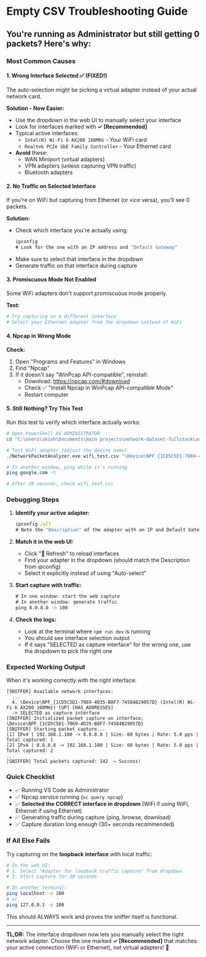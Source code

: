 # Empty CSV Troubleshooting Guide

## You're running as Administrator but still getting 0 packets? Here's why:

### Most Common Causes

#### 1. **Wrong Interface Selected** ✅ (FIXED!)

The auto-selection might be picking a virtual adapter instead of your actual network card.

**Solution - Now Easier:**
- Use the dropdown in the web UI to manually select your interface
- Look for interfaces marked with **✓ [Recommended]**
- Typical active interfaces:
  - `Intel(R) Wi-Fi 6 AX200 160MHz` - Your WiFi card
  - `Realtek PCIe GbE Family Controller` - Your Ethernet card
- **Avoid** these:
  - WAN Miniport (virtual adapters)
  - VPN adapters (unless capturing VPN traffic)
  - Bluetooth adapters

#### 2. **No Traffic on Selected Interface**

If you're on WiFi but capturing from Ethernet (or vice versa), you'll see 0 packets.

**Solution:**
- Check which interface you're actually using:
  ```cmd
  ipconfig
  # Look for the one with an IP address and "Default Gateway"
  ```
- Make sure to select that interface in the dropdown
- Generate traffic on that interface during capture

#### 3. **Promiscuous Mode Not Enabled**

Some WiFi adapters don't support promiscuous mode properly.

**Test:**
```bash
# Try capturing on a different interface
# Select your Ethernet adapter from the dropdown instead of WiFi
```

#### 4. **Npcap in Wrong Mode**

**Check:**
1. Open "Programs and Features" in Windows
2. Find "Npcap"
3. If it doesn't say "WinPcap API-compatible", reinstall:
   - Download: https://npcap.com/#download
   - Check ✅ "Install Npcap in WinPcap API-compatible Mode"
   - Restart computer

#### 5. **Still Nothing? Try This Test**

Run this test to verify which interface actually works:

```bash
# Open PowerShell AS ADMINISTRATOR
cd "C:\Users\shish\Documents\main projects\network-dataset-fullstack\assets\Network-Dataset-Generator\build\Release"

# Test WiFi adapter (adjust the device name)
./NetworkPacketAnalyzer.exe wifi_test.csv "\Device\NPF_{1CD5C5D1-7069-4D35-B8F7-74584B29057D}" both 30

# In another window, ping while it's running
ping google.com -t

# After 30 seconds, check wifi_test.csv
```

### Debugging Steps

1. **Identify your active adapter:**
   ```cmd
   ipconfig /all
   # Note the "Description" of the adapter with an IP and Default Gateway
   ```

2. **Match it in the web UI:**
   - Click "🔄 Refresh" to reload interfaces
   - Find your adapter in the dropdown (should match the Description from ipconfig)
   - Select it explicitly instead of using "Auto-select"

3. **Start capture with traffic:**
   ```cmd
   # In one window: start the web capture
   # In another window: generate traffic
   ping 8.8.8.8 -n 100
   ```

4. **Check the logs:**
   - Look at the terminal where `npm run dev` is running
   - You should see interface selection output
   - If it says "SELECTED as capture interface" for the wrong one, use the dropdown to pick the right one

### Expected Working Output

When it's working correctly with the right interface:

```
[SNIFFER] Available network interfaces:
  ...
  4. \Device\NPF_{1CD5C5D1-7069-4D35-B8F7-74584B29057D} (Intel(R) Wi-Fi 6 AX200 160MHz) [UP] [HAS_ADDRESSES]
  -> SELECTED as capture interface
[SNIFFER] Initialized packet capture on interface: \Device\NPF_{1CD5C5D1-7069-4D35-B8F7-74584B29057D}
[SNIFFER] Starting packet capture...
[1] IPv4 | 192.168.1.100 -> 8.8.8.8 | Size: 60 bytes | Rate: 5.0 pps | Total captured: 1
[2] IPv4 | 8.8.8.8 -> 192.168.1.100 | Size: 60 bytes | Rate: 5.0 pps | Total captured: 2
...
[SNIFFER] Total packets captured: 142  ← Success!
```

### Quick Checklist

- ✅ Running VS Code as Administrator
- ✅ Npcap service running (`sc query npcap`)
- ✅ **Selected the CORRECT interface in dropdown** (WiFi if using WiFi, Ethernet if using Ethernet)
- ✅ Generating traffic during capture (ping, browse, download)
- ✅ Capture duration long enough (30+ seconds recommended)

### If All Else Fails

Try capturing on the **loopback interface** with local traffic:

```bash
# In the web UI:
# 1. Select "Adapter for loopback traffic capture" from dropdown
# 2. Start capture for 30 seconds

# In another terminal:
ping localhost -n 100
# or
ping 127.0.0.1 -n 100
```

This should ALWAYS work and proves the sniffer itself is functional.

---

**TL;DR:** The interface dropdown now lets you manually select the right network adapter. Choose the one marked **✓ [Recommended]** that matches your active connection (WiFi or Ethernet), not virtual adapters! 🎯
